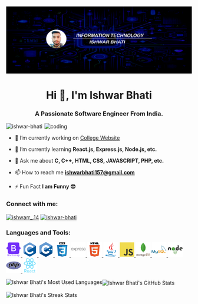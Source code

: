 ![logo](https://github.com/Ishwar-Bhati/Ishwar-Bhati/blob/main/ishwar%20copy.png)
<h1 align="center">Hi 👋, I'm Ishwar Bhati</h1>
<h3 align="center">A Passionate Software Engineer From India.</h3>
<img align="right" alt="coding" width="400" src="https://i.pinimg.com/originals/81/17/8b/81178b47a8598f0c81c4799f2cdd4057.gif">
<p align="left"> <img src="https://komarev.com/ghpvc/?username=ishwar-bhati&label=Profile%20views&color=0e75b6&style=flat" alt="ishwar-bhati" /> </p>

- 🔭 I’m currently working on [College Website](https://www.ecajmer.ac.in/MeetTheTeam)

- 🌱 I’m currently learning **React.js, Express.js, Node.js, etc.**

- 💬 Ask me about **C, C++, HTML, CSS, JAVASCRIPT, PHP, etc.**

- 📫 How to reach me **ishwarbhati157@gmail.com**
   
- ⚡ Fun Fact **I am Funny 😎**
<h3 align="left">Connect with me:</h3>
<p align="left">
<a href="https://instagram.com/ishwarr_.14" target="blank"><img align="center" src="https://raw.githubusercontent.com/rahuldkjain/github-profile-readme-generator/master/src/images/icons/Social/instagram.svg" alt="ishwarr_.14" height="30" width="40" /></a>
<a href="https://www.linkedin.com/in/ishwar-bhati-0a8089328" target="blank"><img align="center" src="https://raw.githubusercontent.com/rahuldkjain/github-profile-readme-generator/master/src/images/icons/Social/linked-in-alt.svg" alt="ishwar-bhati" height="30" width="40" /></a>
</p>
<h3 align="left">Languages and Tools:</h3>
<p align="left"> <a href="https://getbootstrap.com" target="_blank" rel="noreferrer"> <img src="https://raw.githubusercontent.com/devicons/devicon/master/icons/bootstrap/bootstrap-plain-wordmark.svg" alt="bootstrap" width="40" height="40"/> </a> <a href="https://www.cprogramming.com/" target="_blank" rel="noreferrer"> <img src="https://raw.githubusercontent.com/devicons/devicon/master/icons/c/c-original.svg" alt="c" width="40" height="40"/> </a> <a href="https://www.w3schools.com/cpp/" target="_blank" rel="noreferrer"> <img src="https://raw.githubusercontent.com/devicons/devicon/master/icons/cplusplus/cplusplus-original.svg" alt="cplusplus" width="40" height="40"/> </a> <a href="https://www.w3schools.com/css/" target="_blank" rel="noreferrer"> <img src="https://raw.githubusercontent.com/devicons/devicon/master/icons/css3/css3-original-wordmark.svg" alt="css3" width="40" height="40"/> </a> <a href="https://expressjs.com" target="_blank" rel="noreferrer"> <img src="https://raw.githubusercontent.com/devicons/devicon/master/icons/express/express-original-wordmark.svg" alt="express" width="40" height="40"/> </a> <a href="https://www.w3.org/html/" target="_blank" rel="noreferrer"> <img src="https://raw.githubusercontent.com/devicons/devicon/master/icons/html5/html5-original-wordmark.svg" alt="html5" width="40" height="40"/> </a> <a href="https://www.java.com" target="_blank" rel="noreferrer"> <img src="https://raw.githubusercontent.com/devicons/devicon/master/icons/java/java-original.svg" alt="java" width="40" height="40"/> </a> <a href="https://developer.mozilla.org/en-US/docs/Web/JavaScript" target="_blank" rel="noreferrer"> <img src="https://raw.githubusercontent.com/devicons/devicon/master/icons/javascript/javascript-original.svg" alt="javascript" width="40" height="40"/> </a> <a href="https://www.mongodb.com/" target="_blank" rel="noreferrer"> <img src="https://raw.githubusercontent.com/devicons/devicon/master/icons/mongodb/mongodb-original-wordmark.svg" alt="mongodb" width="40" height="40"/> </a> <a href="https://www.mysql.com/" target="_blank" rel="noreferrer"> <img src="https://raw.githubusercontent.com/devicons/devicon/master/icons/mysql/mysql-original-wordmark.svg" alt="mysql" width="40" height="40"/> </a> <a href="https://nodejs.org" target="_blank" rel="noreferrer"> <img src="https://raw.githubusercontent.com/devicons/devicon/master/icons/nodejs/nodejs-original-wordmark.svg" alt="nodejs" width="40" height="40"/> </a> <a href="https://www.php.net" target="_blank" rel="noreferrer"> <img src="https://raw.githubusercontent.com/devicons/devicon/master/icons/php/php-original.svg" alt="php" width="40" height="40"/> </a> <a href="https://reactjs.org/" target="_blank" rel="noreferrer"> <img src="https://raw.githubusercontent.com/devicons/devicon/master/icons/react/react-original-wordmark.svg" alt="react" width="40" height="40"/> </a> </p>
<p>
  <img 
    align="left" 
    src="https://github-readme-stats.vercel.app/api/top-langs?username=ishwar-bhati&show_icons=true&locale=en&layout=compact" 
    alt="Ishwar Bhati's Most Used Languages" 
  />
</p>
<p>
  <img 
    align="center" 
    src="https://github-readme-stats.vercel.app/api?username=ishwar-bhati&show_icons=true&locale=en" 
    alt="Ishwar Bhati's GitHub Stats" 
  />
</p>
<p>
  <img 
    align="center" 
    src="https://github-readme-streak-stats.herokuapp.com/?user=ishwar-bhati" 
    alt="Ishwar Bhati's Streak Stats" 
  />
</p>
